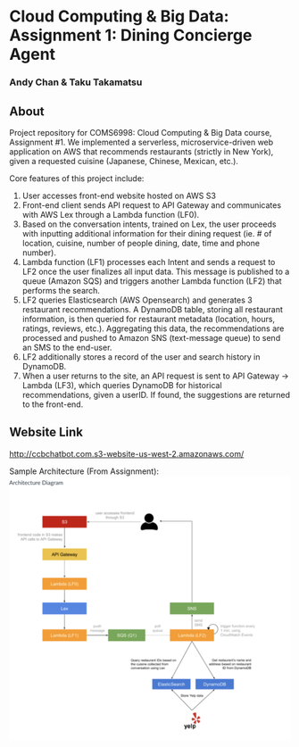 # Cloud Computing & Big Data: Assignment 1: Dining Concierge Agent #
### Andy Chan & Taku Takamatsu ###

## About ##

Project repository for COMS6998: Cloud Computing & Big Data course, Assignment #1. We implemented a serverless, microservice-driven web application on AWS that recommends restaurants (strictly in New York), given a requested cuisine (Japanese, Chinese, Mexican, etc.).

Core features of this project include:
1. User accesses front-end website hosted on AWS S3
2. Front-end client sends API request to API Gateway and communicates with AWS Lex through a Lambda function (LF0).
3. Based on the conversation intents, trained on Lex, the user proceeds with inputting additional information for their dining request (ie. # of location, cuisine, number of people dining, date, time and phone number).
4. Lambda function (LF1) processes each Intent and sends a request to LF2 once the user finalizes all input data. This message is published to a queue (Amazon SQS) and triggers another Lambda function (LF2) that performs the search. 
5. LF2 queries Elasticsearch (AWS Opensearch) and generates 3 restaurant recommendations. A DynamoDB table, storing all restaurant information, is then queried for restaurant metadata (location, hours, ratings, reviews, etc.). Aggregating this data, the recommendations are processed and pushed to Amazon SNS (text-message queue) to send an SMS to the end-user. 
6. LF2 additionally stores a record of the user and search history in DynamoDB.
7. When a user returns to the site, an API request is sent to API Gateway -> Lambda (LF3), which queries DynamoDB for historical recommendations, given a userID. If found, the suggestions are returned to the front-end. 

## Website Link ##
http://ccbchatbot.com.s3-website-us-west-2.amazonaws.com/

Sample Architecture (From Assignment):
<img src="yelp-concierge-cloud-architecture.png" />
